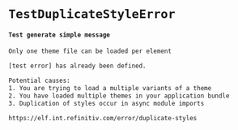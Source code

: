 # `TestDuplicateStyleError`

#### `Test generate simple message`

```html
Only one theme file can be loaded per element

[test error] has already been defined.

Potential causes:
1. You are trying to load a multiple variants of a theme
2. You have loaded multiple themes in your application bundle
3. Duplication of styles occur in async module imports

https://elf.int.refinitiv.com/error/duplicate-styles

```

